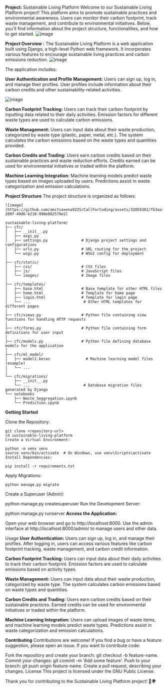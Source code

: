 ﻿**Project:**
Sustainable Living Platform
Welcome to our Sustainable Living Platform project! This platform aims to promote sustainable practices and environmental awareness. Users can monitor their carbon footprint, track waste management, and contribute to environmental initiatives. Below, you'll find information about the project structure, functionalities, and how to get started.
![image](https://github.com/amitsaxena9225/CallForCoding/assets/32059302/99db3355-0685-45c9-a041-d96b77f3db26)

**Project Overview :**
The Sustainable Living Platform is a web application built using Django, a high-level Python web framework. It incorporates various features to encourage sustainable living practices and carbon emissions reduction. 
![image](https://github.com/jayant2014/Call-For-Code-Sustainability/assets/12426734/17d00923-a45f-406c-83ee-10a2dfbe68f1)

The application includes:

**User Authentication and Profile Management:**
Users can sign up, log in, and manage their profiles.
User profiles include information about their carbon credits and other sustainability-related activities.

![image](https://github.com/jayant2014/Call-For-Code-Sustainability/assets/12426734/2817d6d6-3c95-4887-a4a2-902f6a0b8aea)

**Carbon Footprint Tracking:**
Users can track their carbon footprint by inputting data related to their daily activities.
Emission factors for different waste types are used to calculate carbon emissions.

**Waste Management:**
Users can input data about their waste production, categorized by waste type (plastic, paper, metal, etc.).
The system calculates the carbon emissions based on the waste types and quantities provided.

**Carbon Credits and Trading:**
Users earn carbon credits based on their sustainable practices and waste reduction efforts.
Credits earned can be used for environmental initiatives or traded within the platform.

**Machine Learning Integration:**
Machine learning models predict waste types based on images uploaded by users.
Predictions assist in waste categorization and emission calculations.

**Project Structure**
The project structure is organized as follows:

```
![image](https://github.com/amitsaxena9225/CallForCoding/assets/32059302/fb3aa11c-209f-49d6-b218-998e882579e2)

sustainable-living-platform/
├── cfc/
│   ├── __init__.py
│   ├── asgi.py
│   ├── settings.py               # Django project settings and configurations
│   ├── urls.py                   # URL routing for the project
│   └── wsgi.py                   # WSGI config for deployment
│
├── cfc/static/
│   ├── css/                      # CSS files
│   ├── js/                       # JavaScript files
│   └── images/                   # Image files
│
├── cfc/templates/
│   ├── base.html                 # Base template for other HTML files
│   ├── home.html                 # Template for home page
│   ├── login.html                # Template for login page
│   └── ...                        # Other HTML templates for different pages
│
├── cfc/views.py                  # Python file containing view functions for handling HTTP requests
│
├── cfc/forms.py                  # Python file containing form definitions for user input
│
├── cfc/models.py                 # Python file defining database models for the application
│
├── cfc/ml_model/
│   ├── model1.keras                # Machine learning model files (example)
│   └── ...
│
└── cfc/migrations/
    ├── __init__.py
    └── ...                        # Database migration files generated by Django
└── notebooks
    ├── Waste_Seggregation.ipynb
    └── Prediction.ipynb

```
**Getting Started**

Clone the Repository:


```
git clone <repository-url>
cd sustainable-living-platform
Create a Virtual Environment:
```

```
python -m venv venv
source venv/bin/activate  # On Windows, use venv\Scripts\activate
Install Dependencies:
```

```
pip install -r requirements.txt
```

Apply Migrations:

```
python manage.py migrate
```

Create a Superuser (Admin):


python manage.py createsuperuser
Run the Development Server:


python manage.py runserver
**Access the Application:**

Open your web browser and go to http://localhost:8000.
Use the admin interface at http://localhost:8000/admin/ to manage users and other data.

Usage
**User Authentication:**
Users can sign up, log in, and manage their profiles.
After logging in, users can access various features like carbon footprint tracking, waste management, and carbon credit information.

**Carbon Footprint Tracking:**
Users can input data about their daily activities to track their carbon footprint.
Emission factors are used to calculate emissions based on activity types.

**Waste Management:**
Users can input data about their waste production, categorized by waste type.
The system calculates carbon emissions based on waste types and quantities.

**Carbon Credits and Trading:**
Users earn carbon credits based on their sustainable practices.
Earned credits can be used for environmental initiatives or traded within the platform.

**Machine Learning Integration:**
Users can upload images of waste items, and machine learning models predict waste types.
Predictions assist in waste categorization and emission calculations.

**Contributing**
Contributions are welcome! If you find a bug or have a feature suggestion, please open an issue. If you want to contribute code:

Fork the repository and create your branch: git checkout -b feature-name.
Commit your changes: git commit -m 'Add some feature'.
Push to your branch: git push origin feature-name.
Create a pull request, describing your changes.
License
This project is licensed under the GNU Public License.

Thank you for contributing to the Sustainable Living Platform project! 🌱🌍




